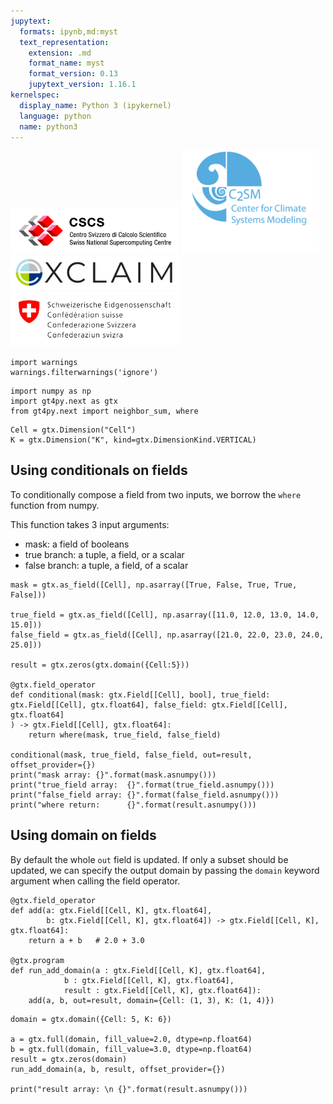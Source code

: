 ```yaml
---
jupytext:
  formats: ipynb,md:myst
  text_representation:
    extension: .md
    format_name: myst
    format_version: 0.13
    jupytext_version: 1.16.1
kernelspec:
  display_name: Python 3 (ipykernel)
  language: python
  name: python3
---
```


<img src="../images/logos/cscs_logo.jpeg" alt="cscs" style="width:270px;"/> <img src="../images/logos/c2sm_logo.gif" alt="c2sm" style="width:220px;"/>
<img src="../images/logos/exclaim_logo.png" alt="exclaim" style="width:270px;"/> <img src="../images/logos/mch_logo.svg" alt="mch" style="width:270px;"/>

```{code-cell} ipython3
import warnings
warnings.filterwarnings('ignore')
```

```{code-cell} ipython3
import numpy as np
import gt4py.next as gtx
from gt4py.next import neighbor_sum, where
```

```{code-cell} ipython3
Cell = gtx.Dimension("Cell")
K = gtx.Dimension("K", kind=gtx.DimensionKind.VERTICAL)
```

## Using conditionals on fields

To conditionally compose a field from two inputs, we borrow the `where` function from numpy. 

This function takes 3 input arguments:
- mask: a field of booleans
- true branch: a tuple, a field, or a scalar
- false branch: a tuple, a field, of a scalar

```{code-cell} ipython3
mask = gtx.as_field([Cell], np.asarray([True, False, True, True, False]))

true_field = gtx.as_field([Cell], np.asarray([11.0, 12.0, 13.0, 14.0, 15.0]))
false_field = gtx.as_field([Cell], np.asarray([21.0, 22.0, 23.0, 24.0, 25.0]))

result = gtx.zeros(gtx.domain({Cell:5}))

@gtx.field_operator
def conditional(mask: gtx.Field[[Cell], bool], true_field: gtx.Field[[Cell], gtx.float64], false_field: gtx.Field[[Cell], gtx.float64]
) -> gtx.Field[[Cell], gtx.float64]:
    return where(mask, true_field, false_field)

conditional(mask, true_field, false_field, out=result, offset_provider={})
print("mask array: {}".format(mask.asnumpy()))
print("true_field array:  {}".format(true_field.asnumpy()))
print("false_field array: {}".format(false_field.asnumpy()))
print("where return:      {}".format(result.asnumpy()))
```

## Using domain on fields

By default the whole `out` field is updated. If only a subset should be updated, we can specify the output domain by passing the `domain` keyword argument when calling the field operator.

```{code-cell} ipython3
@gtx.field_operator
def add(a: gtx.Field[[Cell, K], gtx.float64],
        b: gtx.Field[[Cell, K], gtx.float64]) -> gtx.Field[[Cell, K], gtx.float64]:
    return a + b   # 2.0 + 3.0

@gtx.program
def run_add_domain(a : gtx.Field[[Cell, K], gtx.float64],
            b : gtx.Field[[Cell, K], gtx.float64],
            result : gtx.Field[[Cell, K], gtx.float64]):
    add(a, b, out=result, domain={Cell: (1, 3), K: (1, 4)}) 
```

```{code-cell} ipython3
domain = gtx.domain({Cell: 5, K: 6})

a = gtx.full(domain, fill_value=2.0, dtype=np.float64)
b = gtx.full(domain, fill_value=3.0, dtype=np.float64)
result = gtx.zeros(domain)
run_add_domain(a, b, result, offset_provider={})

print("result array: \n {}".format(result.asnumpy()))
```

```{code-cell} ipython3

```
